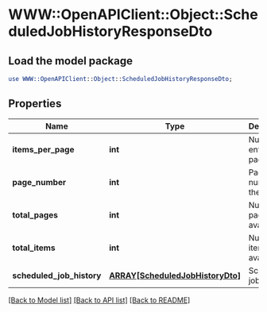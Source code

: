 # WWW::OpenAPIClient::Object::ScheduledJobHistoryResponseDto

## Load the model package
```perl
use WWW::OpenAPIClient::Object::ScheduledJobHistoryResponseDto;
```

## Properties
Name | Type | Description | Notes
------------ | ------------- | ------------- | -------------
**items_per_page** | **int** | Number of entries per page | 
**page_number** | **int** | Page number for the request | 
**total_pages** | **int** | Number of pages available | 
**total_items** | **int** | Number of items available | 
**scheduled_job_history** | [**ARRAY[ScheduledJobHistoryDto]**](ScheduledJobHistoryDto.md) | Scheduled job history | 

[[Back to Model list]](../README.md#documentation-for-models) [[Back to API list]](../README.md#documentation-for-api-endpoints) [[Back to README]](../README.md)


